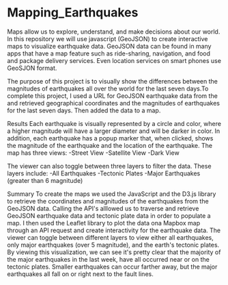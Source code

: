# Mapping_Earthquakes

Maps allow us to explore, understand, and make decisions about our world. 
In this repository we will use javascript (GeoJSON) to create interactive maps to visualize earthquake data. 
GeoJSON data can be found in many apps that have a map feature such as ride-sharing, navigation, and food and package delivery services. 
Even location services on smart phones use GeoSJON format. 

The purpose of this project is to visually show the differences between the magnitudes of earthquakes all 
over the world for the last seven days.To complete this project, I used a URL for GeoJSON earthquake data from the  
and retrieved geographical coordinates and the magnitudes of earthquakes for the last seven days. Then added the data to a map.

Results
Each earthquake is visually represented by a circle and color, where a higher magnitude will have a 
larger diameter and will be darker in color. In addition, each earthquake has a popup marker that, when clicked, 
shows the magnitude of the earthquake and the location of the earthquake. The map has three views:
-Street View
-Satellite View
-Dark View

The viewer can also toggle between three layers to filter the data. These layers include: 
-All Earthquakes
-Tectonic Plates
-Major Earthquakes (greater than 6 magnitude)

Summary
To create the maps we used the JavaScript and the D3.js library to retrieve the coordinates and magnitudes of the earthquakes 
from the GeoJSON data. Calling the API's alllowed us to traverse and retrieve GeoJSON earthquake data and tectonic plate 
data in order to populate a map. I then used the Leaflet library to plot the data ona Mapbox map through an API request 
and create interactivity for the earthquake data. The viewer can toggle between different layers to view either all earthquakes, 
only major earthquakes (over 5 magnitude), and the earth's tectonic plates. By viewing this visualization, 
we can see it's pretty clear that the majority of the major earthquakes in the last week, 
have all occurred near or on the tectonic plates. Smaller earthquakes can occur farther away, 
but the major earthquakes all fall on or right next to the fault lines. 